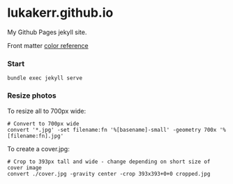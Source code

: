 # lukakerr.github.io

My Github Pages jekyll site.

Front matter [color reference](https://raw.githubusercontent.com/Diastro/github-colors/master/github-colors.json)

### Start

`bundle exec jekyll serve`

### Resize photos

To resize all to 700px wide:

```
# Convert to 700px wide
convert '*.jpg' -set filename:fn '%[basename]-small' -geometry 700x '%[filename:fn].jpg'
```

To create a cover.jpg:

```
# Crop to 393px tall and wide - change depending on short size of cover image
convert ./cover.jpg -gravity center -crop 393x393+0+0 cropped.jpg
```
